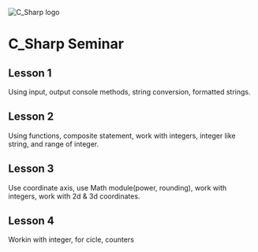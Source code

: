 ![C_Sharp logo](https://upload.wikimedia.org/wikipedia/commons/4/4f/Csharp_Logo.png)

# C_Sharp Seminar

## Lesson 1
Using input, output console methods, string conversion, formatted strings.

## Lesson 2
Using functions, composite statement, work with integers, integer like string, and range of integer.

## Lesson 3
Use coordinate axis, use Math module(power, rounding), work with integers, work with 2d & 3d coordinates.

## Lesson 4
Workin with integer, for cicle, counters